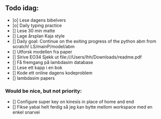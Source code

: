 ## Todo idag:

- [o] Lese dagens bibelvers
- [o] Daily typing practice
- [] Lese 30 min matte
- [] Lage årsplan Kaja style
- [] Daily goal: Continue on the exiting progress of the python abm from scratch! LS/mainP/model/abm
- [] Utforsk modellen fra paper
- [] Sirive EO34
  Sjekk ut file:///Users/lhh/Downloads/readme.pdf
- [] Få fremgang på lambdasim database
- [] Lese ett kapp i en bok
- [] Kode ett online dagens kodeproblem
- [] lambdasim papers

### Would be nice, but not priority:

- [] Configure super key on kinesis in place of home and end
- [] Fikse yabai helt ferdig så jeg kan bytte mellom workspace med en enkel snarvei
